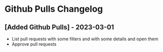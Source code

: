 # Github Pulls Changelog

## [Added Github Pulls] - 2023-03-01

- List pull requests with some filters and with some details and open them
- Approve pull requests
